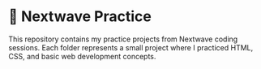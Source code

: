 # 🚀 Nextwave Practice

This repository contains my practice projects from Nextwave coding sessions.
Each folder represents a small project where I practiced HTML, CSS, and basic web development concepts.
